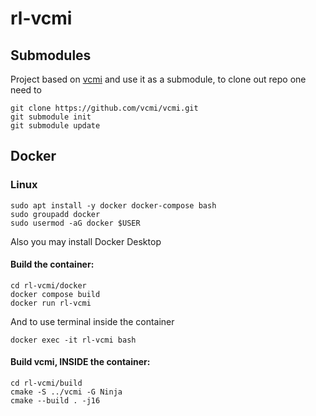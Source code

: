 # rl-vcmi

## Submodules
Project based on [vcmi](https://github.com/vcmi/vcmi.git) and use it as a submodule, to clone out repo one need to
```
git clone https://github.com/vcmi/vcmi.git
git submodule init
git submodule update
```

## Docker
### Linux
```
sudo apt install -y docker docker-compose bash
sudo groupadd docker
sudo usermod -aG docker $USER
```
Also you may install Docker Desktop
#### Build the container:
```
cd rl-vcmi/docker
docker compose build
docker run rl-vcmi
```
And to use terminal inside the container
```
docker exec -it rl-vcmi bash
```
#### Build vcmi, INSIDE the container:
```
cd rl-vcmi/build
cmake -S ../vcmi -G Ninja
cmake --build . -j16
```
